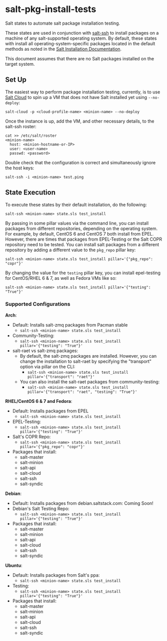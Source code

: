 # salt-pkg-install-tests

Salt states to automate salt package installation testing.

These states are used in conjunction with [salt-ssh](http://docs.saltstack.com/en/latest/topics/ssh/) to install
packages on a machine of any salt-supported operating system. By default, these states with install all
operating-system-specific packages located in the default methods as noted in the
[Salt Installation Documentation](http://docs.saltstack.com/en/latest/topics/installation/index.html).

This document assumes that there are no Salt packages installed on the target system.

## Set Up

The easiest way to perform package installation testing, currently, is to use
[Salt Cloud](http://docs.saltstack.com/en/latest/topics/cloud/) to spin up a VM that does not have Salt installed
yet using `--no-deploy`:
```
salt-cloud -p <cloud-profile-name> <minion-name> --no-deploy
```

Once the instance is up, add the VM, and other necessary details, to the salt-ssh roster:
```
cat >> /etc/salt/roster
<minion-name>
  host: <minion-hostname-or-IP>
  user: <user-name>
  passwd: <password>
```

Double check that the configuration is correct and simultaneously ignore the host keys:
```
salt-ssh -i <minion-name> test.ping
```

## State Execution

To execute these states by their default installation, do the following:
```
salt-ssh <minion-name> state.sls test_install
```

By passing in some pillar values via the command line, you can install packages from different repositories, depending
on the operating system. For example, by default, CentOS 6 and CentOS 7 both install from EPEL. However, there are
times that packages from EPEL-Testing or the Salt COPR repository need to be tested. You can install salt packages from
a different repository by adding a different value to the `pkg_repo` pillar key:
```
salt-ssh <minion-name> state.sls test_install pillar='{"pkg_repo": "copr"}'
```

By changing the value for the `testing` pillar key, you can install epel-testing for CentOS/RHEL 6 & 7, as well as
Fedora VMs like so:
```
salt-ssh <minion-name> state.sls test_install pillar='{"testing": "True"}'
```

### Supported Configurations

**Arch**:
- Default: Installs salt-zmq packages from Pacman stable
  - `salt-ssh <minion-name> state.sls test_install`
- Community-Testing:
  - `salt-ssh <minion-name> state.sls test_install pillar='{"testing": "True"}'`
- salt-raet vs salt-zmq packages:
  - By default, the salt-zmq packages are installed. However, you can change the installation to salt-raet by specifying
  the "transport" option via pillar on the CLI:
    - `salt-ssh <minion-name> state.sls test_install pillar='{"transport": "raet"}'`
  - You can also install the salt-raet packages from community-testing:
    - `salt-ssh <minion-name> state.sls test_install pillar='{"transport": "raet", "testing": "True"}'`

**RHEL/CentOS 6 & 7 and Fedora**:
- Default: Installs packages from EPEL
  - `salt-ssh <minion-name> state.sls test_install`
- EPEL-Testing:
  - `salt-ssh <minion-name> state.sls test_install pillar='{"testing": "True"}'`
- Salt's COPR Repo:
  - `salt-ssh <minion-name> state.sls test_install pillar='{"pkg_repo": "copr"}'`
- Packages that install:
  - salt-master
  - salt-minion
  - salt-api
  - salt-cloud
  - salt-ssh
  - salt-syndic

**Debian**:
- Default: Installs packages from debian.saltstack.com: Coming Soon!
- Debian's Salt Testing Repo:
  - `salt-ssh <minion-name> state.sls test_install pillar='{"testing": "True"}'`
- Packages that install:
  - salt-master
  - salt-minion
  - salt-api
  - salt-cloud
  - salt-ssh
  - salt-syndic

**Ubuntu**:
- Default: Installs packages from Salt's ppa:
  - `salt-ssh <minion-name> state.sls test_install`
- Testing:
  - `salt-ssh <minion-name> state.sls test_install pillar='{"testing": "True"}'`
- Packages that install:
  - salt-master
  - salt-minion
  - salt-api
  - salt-cloud
  - salt-ssh
  - salt-syndic
